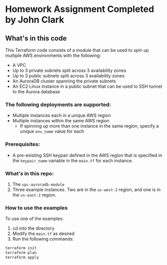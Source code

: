 # Homework Assignment Completed by John Clark

## What's in this code
This Terraform code consists of a module that can be used to spin up multiple AWS environments with the following:
   - A VPC
   - Up to 3 private subnets split across 3 availability zones
   - Up to 3 public subnets split across 3 availability zones
   - An AuroraDB cluster spanning the private subnets
   - An EC2 Linux instance in a public subnet that can
     be used to SSH tunnel to the Aurora database

### The following deployments are supported:
 - Multiple instances each in a unique AWS region
 - Multiple instances within the same AWS region
   - If spinning up more than one instance in the same region, specify a unique `env_name` value for each


### Prerequisites:
 - A pre-existing SSH keypair defined in the AWS region that is specified in the `keypair_name` variable in the `main.tf` for each instance.

### What's in this repo:
1. The `vpc-auroradb-module`
2. Three example instances. Two are in the `us-west-2` region, and one is in the `us-east-2` region.

### How to use the examples
To use one of the examples:
1. cd into the directory
2. Modify the `main.tf` as desired
3. Run the following commands:
```bash
terraform init
terraform plan
terraform apply
```